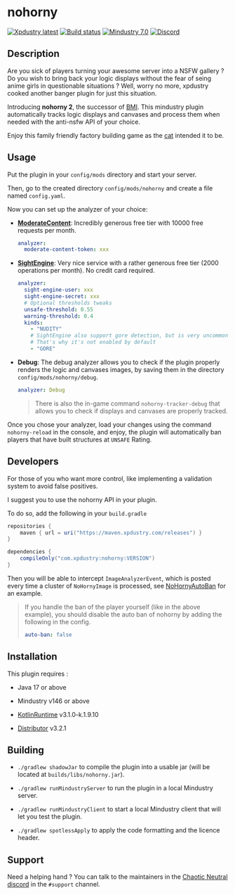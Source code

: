 # nohorny

[![Xpdustry latest](https://maven.xpdustry.com/api/badge/latest/releases/com/xpdustry/nohorny?color=00FFFF&name=nohorny&prefix=v)](https://github.com/xpdustry/nohorny/releases)
[![Build status](https://github.com/xpdustry/nohorny/actions/workflows/build.yml/badge.svg?branch=master&event=push)](https://github.com/xpdustry/nohorny/actions/workflows/build.yml)
[![Mindustry 7.0 ](https://img.shields.io/badge/Mindustry-7.0-ffd37f)](https://github.com/Anuken/Mindustry/releases)
[![Discord](https://img.shields.io/discord/519293558599974912?color=00b0b3&label=Discord)](https://discord.xpdustry.com)

## Description

Are you sick of players turning your awesome server into a NSFW gallery ?
Do you wish to bring back your logic displays without the fear of seing anime girls in questionable situations ?
Well, worry no more, xpdustry cooked another banger plugin for just this situation.

Introducing **nohorny 2**, the successor of [BMI](https://github.com/L0615T1C5-216AC-9437/BannedMindustryImage).
This mindustry plugin automatically tracks logic displays and canvases and process them when needed 
with the anti-nsfw API of your choice.

Enjoy this family friendly factory building game as the [cat](https://github.com/Anuken) intended it to be.

## Usage

Put the plugin in your `config/mods` directory and start your server.

Then, go to the created directory `config/mods/nohorny` and create a file named `config.yaml`.

Now you can set up the analyzer of your choice:

- **[ModerateContent](https://moderatecontent.com/)**: Incredibly generous free tier with 10000 free requests per month.

  ```yaml
  analyzer:
    moderate-content-token: xxx
  ```

- **[SightEngine](https://sightengine.com/)**: Very nice service with a rather generous free tier
  (2000 operations per month). No credit card required.
 
  ```yaml
  analyzer:
    sight-engine-user: xxx
    sight-engine-secret: xxx
    # Optional thresholds tweaks
    unsafe-threshold: 0.55
    warning-threshold: 0.4
    kinds:
      - "NUDITY"
      # SightEngine also support gore detection, but is very uncommon in mindustry
      # That's why it's not enabled by default
      - "GORE"
  ```

- **Debug**: The debug analyzer allows you to check if the plugin properly renders the logic and canvases images,
  by saving them in the directory `config/mods/nohorny/debug`.

  ```yaml
  analyzer: Debug
  ```
  
  > There is also the in-game command `nohorny-tracker-debug` that allows you to check 
  if displays and canvases are properly tracked.
  
Once you chose your analyzer, load your changes using the command `nohorny-reload` in the console, and enjoy,
the plugin will automatically ban players that have built structures at `UNSAFE` Rating.

## Developers

For those of you who want more control, like implementing a validation system to avoid false positives.

I suggest you to use the nohorny API in your plugin.

To do so, add the following in your `build.gradle`

```gradle
repositories {
    maven { url = uri("https://maven.xpdustry.com/releases") }
}

dependencies {
    compileOnly("com.xpdustry:nohorny:VERSION")
}
```

Then you will be able to intercept `ImageAnalyzerEvent`, which 
is posted every time a cluster of `NoHornyImage` is processed,
see [NoHornyAutoBan](src/main/kotlin/com/xpdustry/nohorny/NoHornyAutoBan.kt) for an example.

> If you handle the ban of the player yourself (like in the above example),
> you should disable the auto ban of nohorny by adding the following in the config.
> ```yaml
> auto-ban: false
> ```

## Installation

This plugin requires :

- Java 17 or above

- Mindustry v146 or above

- [KotlinRuntime](https://github.com/xpdustry/kotlin-runtime) v3.1.0-k.1.9.10

- [Distributor](https://github.com/xpdustry/distributor) v3.2.1

## Building

- `./gradlew shadowJar` to compile the plugin into a usable jar (will be located at `builds/libs/nohorny.jar`).

- `./gradlew runMindustryServer` to run the plugin in a local Mindustry server.

- `./gradlew runMindustryClient` to start a local Mindustry client that will let you test the plugin.

- `./gradlew spotlessApply` to apply the code formatting and the licence header.

## Support

Need a helping hand ? You can talk to the maintainers in the [Chaotic Neutral discord](https://discord.xpdustry.com) in
the `#support` channel.

